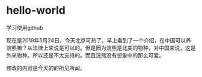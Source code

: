 # hello-world

学习使用github

现在是2019年5月24日，今天北京可热了。早上看到了一个介绍，在中国可以养浣熊嘛？从法律上来说是可以的。但是因为浣熊是北美的物种，对中国来说，这是外来物种。所以还是不太支持的。而且浣熊没有想象中的那么可爱。

修改的内容是今天的的所见所闻。

